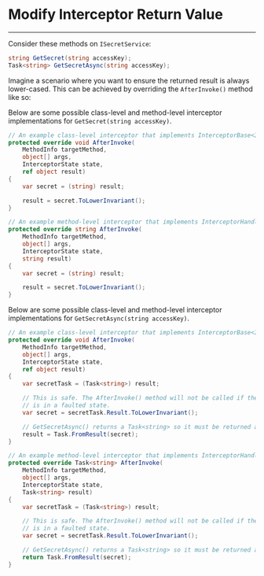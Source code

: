 # Modify Interceptor Return Value
---

Consider these methods on `ISecretService`:

```csharp
string GetSecret(string accessKey);
Task<string> GetSecretAsync(string accessKey);
```

Imagine a scenario where you want to ensure the returned result is always lower-cased. This can be achieved by overriding the `AfterInvoke()` method like so:

Below are some possible class-level and method-level interceptor implementations for `GetSecret(string accessKey)`.

```csharp
// An example class-level interceptor that implements InterceptorBase<ISecretService>.
protected override void AfterInvoke(
    MethodInfo targetMethod,
    object[] args,
    InterceptorState state,
    ref object result)
{
    var secret = (string) result;

    result = secret.ToLowerInvariant();
}
```

```csharp
// An example method-level interceptor that implements InterceptorHandlerBase<string>.
protected override string AfterInvoke(
    MethodInfo targetMethod,
    object[] args,
    InterceptorState state,
    string result)
{
    var secret = (string) result;

    result = secret.ToLowerInvariant();
}
```

Below are some possible class-level and method-level interceptor implementations for `GetSecretAsync(string accessKey)`.

```csharp
// An example class-level interceptor that implements InterceptorBase<ISecretService>.
protected override void AfterInvoke(
    MethodInfo targetMethod,
    object[] args,
    InterceptorState state,
    ref object result)
{
    var secretTask = (Task<string>) result;

    // This is safe. The AfterInvoke() method will not be called if the Task result
    // is in a faulted state.
    var secret = secretTask.Result.ToLowerInvariant();

    // GetSecretAsync() returns a Task<string> so it must be returned accordingly.
    result = Task.FromResult(secret);
}
```

```csharp
// An example method-level interceptor that implements InterceptorHandlerBase<string>.
protected override Task<string> AfterInvoke(
    MethodInfo targetMethod,
    object[] args,
    InterceptorState state,
    Task<string> result)
{
    var secretTask = (Task<string>) result;

    // This is safe. The AfterInvoke() method will not be called if the Task result
    // is in a faulted state.
    var secret = secretTask.Result.ToLowerInvariant();

    // GetSecretAsync() returns a Task<string> so it must be returned accordingly.
    return Task.FromResult(secret);
}
```
